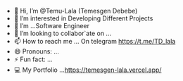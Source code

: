 - 👋 Hi, I’m @Temu-Lala (Temesgen Debebe)
- 👀 I’m interested in  Developing Different Projects 
- 🌱 I’m  ...Software Engineer 
- 💞️ I’m looking to collabor`ate on ...
- 📫 How to reach me ... On telegram https://t.me/TD_lala
- 😄 Pronouns: ...
- ⚡ Fun fact: ...
- 💻 My Portfolio ...https://temesgen-lala.vercel.app/

<!---
Temu-Lala/Temu-Lala is a ✨ special ✨ repository because its `README.md` (this file) appears on your GitHub profile.
You can click the Preview link to take a look at your changes.
--->
